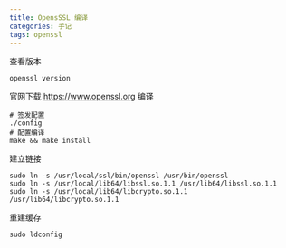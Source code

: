 ```yaml
---
title: OpensSSL 编译
categories: 手记
tags: openssl
---
```


查看版本

```shell script
openssl version
```

官网下载 https://www.openssl.org 编译

```shell script
# 签发配置
./config
# 配置编译
make && make install
```

建立链接

```shell script
sudo ln -s /usr/local/ssl/bin/openssl /usr/bin/openssl
sudo ln -s /usr/local/lib64/libssl.so.1.1 /usr/lib64/libssl.so.1.1
sudo ln -s /usr/local/lib64/libcrypto.so.1.1 /usr/lib64/libcrypto.so.1.1
```

重建缓存

```shell script
sudo ldconfig
```